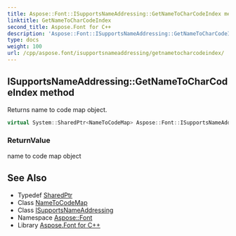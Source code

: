 ```yaml
---
title: Aspose::Font::ISupportsNameAddressing::GetNameToCharCodeIndex method
linktitle: GetNameToCharCodeIndex
second_title: Aspose.Font for C++
description: 'Aspose::Font::ISupportsNameAddressing::GetNameToCharCodeIndex method. Returns name to code map object in C++.'
type: docs
weight: 100
url: /cpp/aspose.font/isupportsnameaddressing/getnametocharcodeindex/
---
```

## ISupportsNameAddressing::GetNameToCharCodeIndex method


Returns name to code map object.

```cpp
virtual System::SharedPtr<NameToCodeMap> Aspose::Font::ISupportsNameAddressing::GetNameToCharCodeIndex()=0
```


### ReturnValue

name to code map object

## See Also

* Typedef [SharedPtr](../../../system/sharedptr/)
* Class [NameToCodeMap](../../nametocodemap/)
* Class [ISupportsNameAddressing](../)
* Namespace [Aspose::Font](../../)
* Library [Aspose.Font for C++](../../../)
